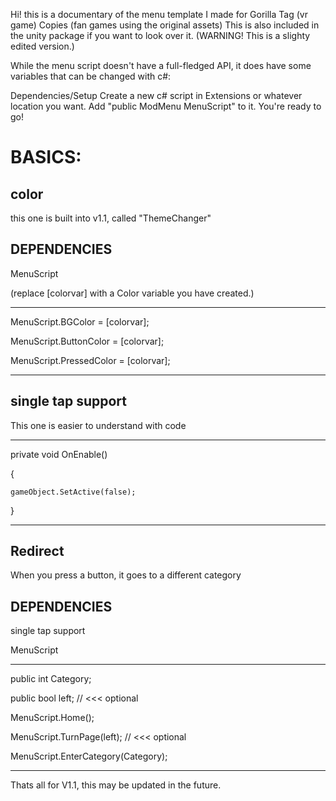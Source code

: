 Hi! this is a documentary of the menu template I made for Gorilla Tag (vr game) Copies (fan games using the original assets)
This is also included in the unity package if you want to look over it.
(WARNING! This is a slighty edited version.)

While the menu script doesn't have a full-fledged API, it does have some variables that can be changed with c#:

Dependencies/Setup
Create a new c# script in Extensions or whatever location you want.
Add "public ModMenu MenuScript" to it.
You're ready to go!

# BASICS:

## color
this one is built into v1.1, called "ThemeChanger"
## DEPENDENCIES
MenuScript

(replace [colorvar] with a Color variable you have created.)
________________________________________________________________________________________________________________________________
MenuScript.BGColor = [colorvar];

MenuScript.ButtonColor = [colorvar];

MenuScript.PressedColor = [colorvar];
________________________________________________________________________________________________________________________________
## single tap support
This one is easier to understand with code
________________________________________________________________________________________________________________________________
private void OnEnable()

{

	gameObject.SetActive(false);
 
}
________________________________________________________________________________________________________________________________
## Redirect
When you press a button, it goes to a different category
## DEPENDENCIES

single tap support

MenuScript
________________________________________________________________________________________________________________________________
public int Category;

public bool left; // <<< optional

MenuScript.Home();

MenuScript.TurnPage(left); // <<< optional

MenuScript.EnterCategory(Category);
________________________________________________________________________________________________________________________________ 
Thats all for V1.1, this may be updated in the future.
